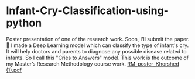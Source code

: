 # Infant-Cry-Classification-using-python
 
Poster presentation of one of the research work. Soon, I'll submit the paper. 🤲
I made a Deep Learning model which can classify the type of infant's cry. It will help doctors and parents to diagnose any possible disease related to infants. So I call this "Cries to Answers" model.
This work is the outcome of my Master’s Research Methodology course work.
[RM_poster_Khorshed (1).pdf](https://github.com/codewithkhurshed/Infant-Cry-Classification-using-python/files/13795769/RM_poster_Khorshed.1.pdf)
